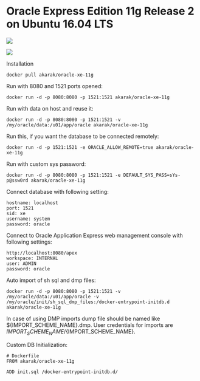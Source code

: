 Oracle Express Edition 11g Release 2 on Ubuntu 16.04 LTS
============================
[![](https://images.microbadger.com/badges/image/akarak/oracle-xe-11g.svg)](https://microbadger.com/images/akarak/oracle-xe-11g "Get your own image badge on microbadger.com")

[![](https://images.microbadger.com/badges/version/akarak/oracle-xe-11g.svg)](https://microbadger.com/images/akarak/oracle-xe-11g "Get your own version badge on microbadger.com")


Installation
```
docker pull akarak/oracle-xe-11g
```

Run with 8080 and 1521 ports opened:
```
docker run -d -p 8080:8080 -p 1521:1521 akarak/oracle-xe-11g
```

Run with data on host and reuse it:
```
docker run -d -p 8080:8080 -p 1521:1521 -v /my/oracle/data:/u01/app/oracle akarak/oracle-xe-11g
```

Run this, if you want the database to be connected remotely:
```
docker run -d -p 1521:1521 -e ORACLE_ALLOW_REMOTE=true akarak/oracle-xe-11g
```

Run with custom sys password:
```
docker run -d -p 8080:8080 -p 1521:1521 -e DEFAULT_SYS_PASS=sYs-p@ssw0rd akarak/oracle-xe-11g
```

Connect database with following setting:
```
hostname: localhost
port: 1521
sid: xe
username: system
password: oracle
```

Connect to Oracle Application Express web management console with following settings:
```
http://localhost:8080/apex
workspace: INTERNAL
user: ADMIN
password: oracle
```

Auto import of sh sql and dmp files:
```
docker run -d -p 8080:8080 -p 1521:1521 -v /my/oracle/data:/u01/app/oracle -v /my/oracle/init/sh_sql_dmp_files:/docker-entrypoint-initdb.d akarak/oracle-xe-11g
```
In case of using DMP imports dump file should be named like ${IMPORT_SCHEME_NAME}.dmp. User credentials for imports are ${IMPORT_SCHEME_NAME}/${IMPORT_SCHEME_NAME}.


Custom DB Initialization:
```
# Dockerfile
FROM akarak/oracle-xe-11g

ADD init.sql /docker-entrypoint-initdb.d/
```
